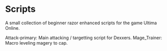 # Scripts
A small collection of beginner razor enhanced scripts for the game Ultima Online.


Attack-primary: Main attacking / targetting script for Dexxers.
Mage_Trainer: Macro leveling magery to cap.
